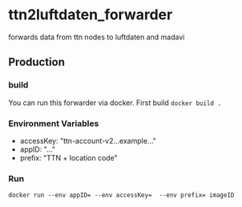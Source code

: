 # ttn2luftdaten_forwarder
forwards data from ttn nodes to luftdaten and madavi

## Production

### build
You can run this forwarder via docker.
First build
```docker build .```
### Environment Variables
- accessKey: "ttn-account-v2...example..."
- appID: "..."
- prefix: "TTN + location code"

### Run
```docker run --env appID= --env accessKey=  --env prefix= imageID```
